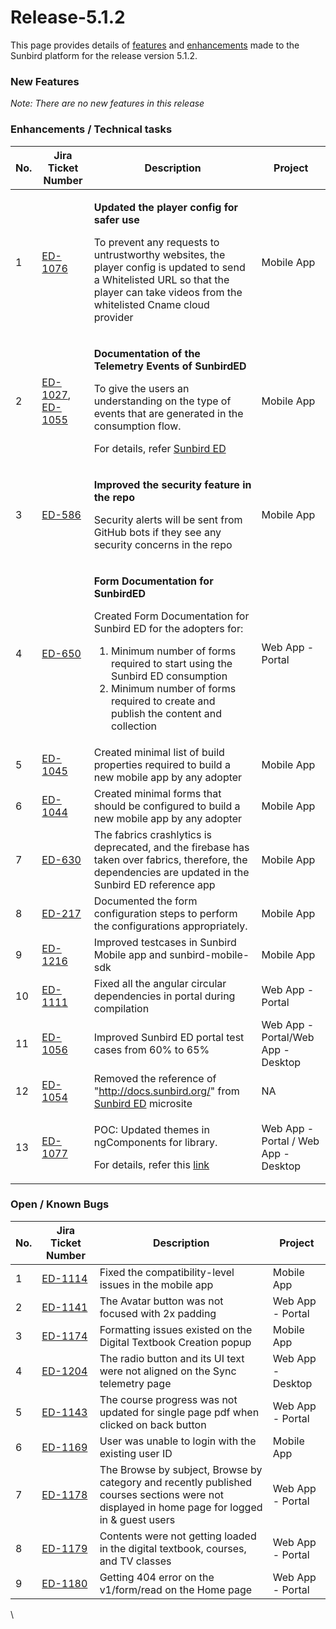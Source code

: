 # Release-5.1.2

This page provides details of [features](release-5.1.2.md#new-features) and [enhancements](release-5.1.2.md#enhancements-technical-tasks) made to the Sunbird platform for the release version 5.1.2.

### New Features

_Note: There are no new features in this release_

### Enhancements / Technical tasks

| No. | Jira Ticket Number                                                                                                               | Description                                                                                                                                                                                                                                                                                                                 | Project                               |
| --- | -------------------------------------------------------------------------------------------------------------------------------- | --------------------------------------------------------------------------------------------------------------------------------------------------------------------------------------------------------------------------------------------------------------------------------------------------------------------------- | ------------------------------------- |
| 1   | [ED-1076](https://project-sunbird.atlassian.net/browse/ED-1076)                                                                  | <p><strong>Updated the player config for safer use</strong></p><p></p><p>To prevent any requests to untrustworthy websites, the player config is updated to send a Whitelisted URL so that the player can take videos from the whitelisted Cname cloud provider</p>                                                         | Mobile App                            |
| 2   | [ED-1027](https://project-sunbird.atlassian.net/browse/ED-1027), [ED-1055](https://project-sunbird.atlassian.net/browse/ED-1055) | <p><strong>Documentation of the Telemetry Events of SunbirdED</strong></p><p></p><p>To give the users an understanding on the type of events that are generated in the consumption flow. </p><p>For details, refer <a href="https://ed.sunbird.org/use/telemetry/course">Sunbird ED</a></p>                                 | Mobile App                            |
| 3   | [ED-586](https://project-sunbird.atlassian.net/browse/ED-586)                                                                    | <p><strong>Improved the security feature in the repo</strong></p><p></p><p>Security alerts will be sent from GitHub bots if they see any security concerns in the repo</p>                                                                                                                                                  | Mobile App                            |
| 4   | [ED-650](https://project-sunbird.atlassian.net/browse/ED-650)                                                                    | <p><strong>Form Documentation for SunbirdED</strong></p><p></p><p>Created Form Documentation for Sunbird ED for the adopters for:</p><ol><li>Minimum number of forms required to start using the Sunbird ED consumption</li><li>Minimum number of forms required to create and publish the content and collection</li></ol> | Web App - Portal                      |
| 5   | [ED-1045](https://project-sunbird.atlassian.net/browse/ED-1045)                                                                  | Created minimal list of build properties required to build a new mobile app by any adopter                                                                                                                                                                                                                                  | Mobile App                            |
| 6   | [ED-1044](https://project-sunbird.atlassian.net/browse/ED-1044)                                                                  | Created minimal forms that should be configured to build a new mobile app by any adopter                                                                                                                                                                                                                                    | Mobile App                            |
| 7   | [ED-630](https://project-sunbird.atlassian.net/browse/ED-630)                                                                    | The fabrics crashlytics is deprecated, and the firebase has taken over fabrics, therefore, the dependencies are updated in the Sunbird ED reference app                                                                                                                                                                     | Mobile App                            |
| 8   | [ED-217](https://project-sunbird.atlassian.net/browse/ED-217)                                                                    | Documented the form configuration steps to perform the configurations appropriately.                                                                                                                                                                                                                                        | Mobile App                            |
| 9   | [ED-1216](https://project-sunbird.atlassian.net/browse/ED-1216)                                                                  | Improved testcases in Sunbird Mobile app and sunbird-mobile-sdk                                                                                                                                                                                                                                                             | Mobile App                            |
| 10  | [ED-1111](https://project-sunbird.atlassian.net/browse/ED-1111)                                                                  | Fixed all the angular circular dependencies in portal during compilation                                                                                                                                                                                                                                                    | Web App - Portal                      |
| 11  | [ED-1056](https://project-sunbird.atlassian.net/browse/ED-1056)                                                                  | Improved Sunbird ED portal test cases from 60% to 65%                                                                                                                                                                                                                                                                       | Web App - Portal/Web App - Desktop    |
| 12  | [ED-1054](https://project-sunbird.atlassian.net/browse/ED-1054)                                                                  | Removed the reference of "http://docs.sunbird.org/" from [Sunbird ED](https://ed.sunbird.org/use/telemetry) microsite                                                                                                                                                                                                       | NA                                    |
| 13  | [ED-1077](https://project-sunbird.atlassian.net/browse/ED-1165)                                                                  | <p>POC: Updated themes in ngComponents for library.</p><p>For details, refer this <a href="https://sunbird-ed.github.io/sunbird-style-guide/dist/#/all-cards">link</a> </p>                                                                                                                                                 | Web App - Portal / Web App - Desktop  |

### Open / Known Bugs

| No. | Jira Ticket Number                                              | Description                                                                                                                                   | Project           |
| --- | --------------------------------------------------------------- | --------------------------------------------------------------------------------------------------------------------------------------------- | ----------------- |
| 1   | [ED-1114](https://project-sunbird.atlassian.net/browse/ED-1114) | Fixed the compatibility-level issues in the mobile app                                                                                        | Mobile App        |
| 2   | [ED-1141](https://project-sunbird.atlassian.net/browse/ED-1141) | The Avatar button was not focused with 2x padding                                                                                             | Web App - Portal  |
| 3   | [ED-1174](https://project-sunbird.atlassian.net/browse/ED-1174) | Formatting issues existed on the Digital Textbook Creation popup                                                                              | Mobile App        |
| 4   | [ED-1204](https://project-sunbird.atlassian.net/browse/ED-1204) | The radio button and its UI text were not aligned on the Sync telemetry page                                                                  | Web App - Desktop |
| 5   | [ED-1143](https://project-sunbird.atlassian.net/browse/ED-1143) | The course progress was not updated for single page pdf when clicked on back button                                                           | Web App - Portal  |
| 6   | [ED-1169](https://project-sunbird.atlassian.net/browse/ED-1169) | User was unable to login with the existing user ID                                                                                            | Mobile App        |
| 7   | [ED-1178](https://project-sunbird.atlassian.net/browse/ED-1178) | The Browse by subject, Browse by category and recently published courses sections were not displayed in home page for logged in & guest users | Web App - Portal  |
| 8   | [ED-1179](https://project-sunbird.atlassian.net/browse/ED-1179) | Contents were not getting loaded in the digital textbook, courses, and TV classes                                                             | Web App - Portal  |
| 9   | [ED-1180](https://project-sunbird.atlassian.net/browse/ED-1180) | Getting 404 error on the v1/form/read on the Home page                                                                                        | Web App - Portal  |

\
